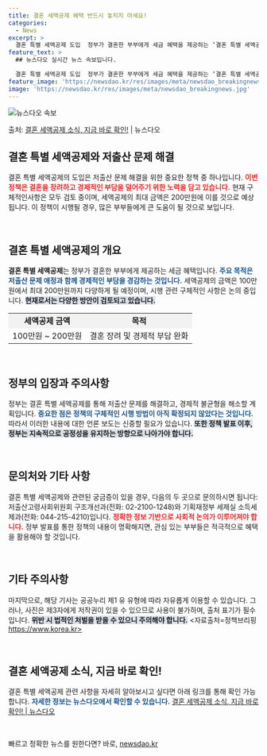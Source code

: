 ```yaml
---
title: 결혼 세액공제 혜택 반드시 놓치지 마세요!
categories:
  - News
excerpt: >
  결혼 특별 세액공제 도입  정부가 결혼한 부부에게 세금 혜택을 제공하는 ‘결혼 특별 세액공제’ 도입을 발표했…
feature_text: >
  ## 뉴스다오 실시간 뉴스 속보입니다.

  결혼 특별 세액공제 도입  정부가 결혼한 부부에게 세금 혜택을 제공하는 ‘결혼 특별 세액공제’ 도입을 발표했…
feature_image: 'https://newsdao.kr/res/images/meta/newsdao_breakingnews.jpg'
image: 'https://newsdao.kr/res/images/meta/newsdao_breakingnews.jpg'
---
```


![뉴스다오 속보](https://newsdao.kr/res/images/meta/newsdao_breakingnews.jpg)

<p>출처: <a href="https://newsdao.kr/4345" rel="dofollow">결혼 세액공제 소식, 지금 바로 확인!</a> | 뉴스다오</p>

<h2 data-ke-size="size26">결혼 특별 세액공제와 저출산 문제 해결</h2>

결혼 특별 세액공제의 도입은 저출산 문제 해결을 위한 중요한 정책 중 하나입니다. <b><span style="color: #ee2323;">이번 정책은 결혼을 장려하고 경제적인 부담을 덜어주기 위한 노력을 담고 있습니다.</span></b> 현재 구체적인사항은 모두 검토 중이며, 세액공제의 최대 금액은 200만원에 이를 것으로 예상됩니다. 이 정책이 시행될 경우, 많은 부부들에게 큰 도움이 될 것으로 보입니다.

<p data-ke-size="size16">&nbsp;</p>

<h2 data-ke-size="size26">결혼 특별 세액공제의 개요</h2>

<b>결혼 특별 세액공제</b>는 정부가 결혼한 부부에게 제공하는 세금 혜택입니다. <b><span style="color: #1a5490;">주요 목적은 저출산 문제 애정과 함께 경제적인 부담을 경감하는 것입니다.</span></b> 세액공제의 금액은 100만원에서 최대 200만원까지 다양하게 될 예정이며, 시행 관련 구체적인 사항은 논의 중입니다. <b><span style="background-color: #21538527;">현재로서는 다양한 방안이 검토되고 있습니다.</span></b>

<table style="width: 100%; border-collapse: collapse;">
<tr style="background-color: #f2f2f2;">
<td style="text-align: center; height: 17px;"><b>세액공제 금액</b></td>
<td style="text-align: center; height: 17px;"><b>목적</b></td>
</tr>
<tr>
<td style="text-align: center; height: 17px;">100만원 ~ 200만원</td>
<td style="text-align: center; height: 17px;">결혼 장려 및 경제적 부담 완화</td>
</tr>
</table>

<p data-ke-size="size16">&nbsp;</p>

<h2 data-ke-size="size26">정부의 입장과 주의사항</h2>

정부는 결혼 특별 세액공제를 통해 저출산 문제를 해결하고, 경제적 불균형을 해소할 계획입니다. <b><span style="color: #1a5490;">중요한 점은 정책의 구체적인 시행 방법이 아직 확정되지 않았다는 것입니다.</span></b> 따라서 이러한 내용에 대한 언론 보도는 신중할 필요가 있습니다. <b><span style="background-color: #21538527;">또한 정책 발표 이후, 정부는 지속적으로 공정성을 유지하는 방향으로 나아가야 합니다.</span></b>

<p data-ke-size="size16">&nbsp;</p>

<h2 data-ke-size="size26">문의처와 기타 사항</h2>

결혼 특별 세액공제와 관련된 궁금증이 있을 경우, 다음의 두 곳으로 문의하시면 됩니다: 저출산고령사회위원회 구조개선과(전화: 02-2100-1248)와 기획재정부 세제실 소득세제과(전화: 044-215-4210)입니다. <b><span style="color: #ee2323;">정확한 정보 기반으로 사회적 논의가 이루어져야 합니다.</span></b> 정부 발표를 통한 정책의 내용이 명확해지면, 관심 있는 부부들은 적극적으로 혜택을 활용해야 할 것입니다.

<p data-ke-size="size16">&nbsp;</p>

<h2 data-ke-size="size26">기타 주의사항</h2>

마지막으로, 해당 기사는 공공누리 제1 유 유형에 따라 자유롭게 이용할 수 있습니다. 그러나, 사진은 제3자에게 저작권이 있을 수 있으므로 사용이 불가하며, 출처 표기가 필수입니다. <b><span style="background-color: #21538527;">위반 시 법적인 처벌을 받을 수 있으니 주의해야 합니다.</span></b> <자료출처=정책브리핑 https://www.korea.kr>

<p data-ke-size="size16">&nbsp;</p>

<h2 data-ke-size="size26">결혼 세액공제 소식, 지금 바로 확인!</h2>

결혼 특별 세액공제 관련 사항을 자세히 알아보시고 싶다면 아래 링크를 통해 확인 가능합니다. <b><span style="color: #1a5490;">자세한 정보는 뉴스다오에서 확인할 수 있습니다.</span></b> [결혼 세액공제 소식, 지금 바로 확인! | 뉴스다오](https://newsdao.kr/4345)

<p data-ke-size="size16">&nbsp;</p> 

빠르고 정확한 뉴스를 원한다면? 바로, <a href="https://newsdao.kr" rel="dofollow">newsdao.kr</a>


